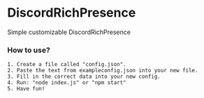 # DiscordRichPresence
Simple customizable DiscordRichPresence

### How to use?

```
1. Create a file called "config.json".
2. Paste the text from exampleconfig.json into your new file.
3. Fill in the correct data into your new config.
4. Run: "node index.js" or "npm start"
5. Have fun!
```
